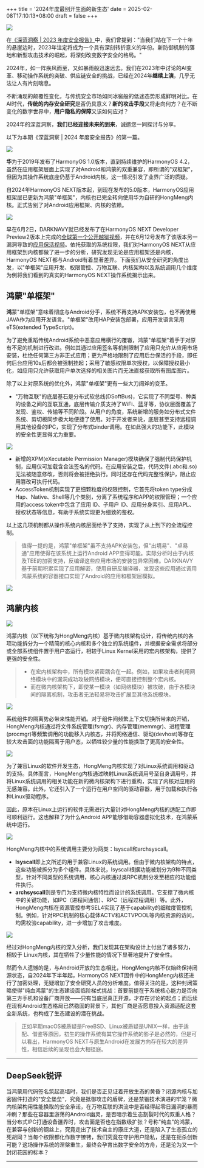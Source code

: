 +++
title = '2024年度最别开生面的新生态'
date = 2025-02-08T17:10:13+08:00
draft = false
+++

![](attachments/edfb09e4-2e2e-4c4f-bcd4-60f71fa4a553.png)

在[《深蓝洞察 | 2023 年度安全报告》](https://mp.weixin.qq.com/s/FTbvsoSwGnbPzdM1DCopoA)中，我们曾提到："当我们站在下一个十年的悬崖边时，2023年注定将成为一个具有深刻转折意义的年份。新防御机制的落地和新型攻击技术的崛起，将深刻改变数字安全的格局。"

2024年，如一阵疾风而至，又如暴雨般迅速远去。我们在2023年中讨论的AI变革、移动操作系统的突破、供应链安全的挑战，已经在2024年**继续上演**，几乎无法让人有片刻喘息。

不断涌现的颠覆性变化，与传统安全市场如同冰窖般的低迷态势形成鲜明对比。在AI时代，**传统的内存安全研究**是否仍具意义？**新的攻击手段**又将走向何方？在不断变化的数字世界中，**用户隐私的保障**又该如何应对？

2024年的深蓝洞察，**我们已经迎接未来的到来**，诚邀您一同探讨与分享。

以下为本期《深蓝洞察 | 2024 年度安全报告》的第一篇。

 ![](attachments/edccbbb3-c319-41dc-a2d8-aa0b007d7397.png)

**华**为于2019年发布了HarmonyOS 1.0版本，直到持续维护的HarmonyOS 4.2，虽然在应用框架层面上实现了对Android和鸿蒙的双重兼容，即所谓的"双框架"，但因为其操作系统底座仍基于Android内核，这一情况引发了业界广泛的质疑。

自2024年HarmonyOS NEXT版本起，到现在发布的5.0版本，HarmonyOS应用框架层已更新为鸿蒙"单框架"，内核也已完全转向使用华为自研的HongMeng内核。正式告别了对Android应用框架、内核的依赖。

 ![](attachments/9ba4c168-3d16-4975-a015-ca4d4c799f74.png)


早在6月2日，DARKNAVY就已经发布了在HarmonyOS NEXT Developer Preview2版本上完成的[全球第一个公开越狱视频](https://mp.weixin.qq.com/s/QjXGDmnmvHyxWzoESsADLg)，并在6月12号发布了该版本另一漏洞导致的[应用保活视频](https://mp.weixin.qq.com/s/Uc21sBCfW3H3snxepNYQAw)。依托获取的系统权限，我们对HarmonyOS NEXT从应用框架到内核都做了进一步的分析，研究发现无论是应用框架还是内核，HarmonyOS NEXT都与Android有着显著差异。下面我们从安全研究的角度出发，以"单框架"应用开发、权限管控、万物互联、内核架构以及系统调用几个维度为例将我们看到的真实的HarmonyOS NEXT操作系统揭示出来。


## 鸿蒙"单框架"

**鸿**蒙"单框架"意味着彻底与Android分手，系统不再支持APK安装包，也不再使用JAVA作为应用开发语言。"单框架"改用HAP安装包部署，应用开发语言采用eTS(extended TypeScript)。

为了避免重蹈传统Android系统中恶意应用横行的覆辙，鸿蒙"单框架"着手于对原有不足的机制进行改进。例如其通过应用签名等机制限制了应用只允许从应用市场安装，杜绝任何第三方非正式应用；更为严格地限制了应用后台保活的手段，即任何后台应用10s后都会被强制挂起；采用了敏感权限单次授权，以保障授权最小化，如应用只允许获取用户单次选择的相关图片而无法直接获取所有图库图片。

除了以上对原系统的优化外，鸿蒙"单框架"更有一些大刀阔斧的变革。

* "万物互联"的底层基石是分布式软总线(DSoftBus)，它实现了不同型号、种类的设备之间的互联互通，底层传输介质支持了WiFi、蓝牙等，协议层面覆盖了发现、鉴权、传输等不同阶段。从用户的角度，系统新增的服务如分布式文件系统、剪切板同步极大地便捷了使用。对于开发者来说，底层甚至支持远程调用其他设备的IPC，实现了分布式binder调用。在如此强大的功能下，此模块的安全性更显得尤为重要。

 ![](attachments/1e9908a8-a059-4c00-9952-1e5b5f58ca1b.png)

* 新增的XPM(eXecutable Permission Manager)模块确保了强制代码保护机制，应用仅可加载含合法签名的代码。在应用安装之后，代码文件(.abc和.so)无法被随意修改，否则将会被拒绝执行。同时还存在代码完整性保护，阻止应用篡改可执行代码。
* AccessToken机制实现了更细颗粒度的权限控制，它首先将token type分成Hap、Native、Shell等几个类别，分离了系统程序和APP的权限管理；一个应用的access token中包含了应用 ID、子用户 ID、应用分身索引、应用APL、授权状态等信息，有助于系统实现更为细致的鉴权。

以上这几项机制都从操作系统内核层面给予了支持，实现了从上到下的全流程控制。

> 值得一提的是，鸿蒙"单框架"虽不支持APK安装包，但"出境易"、"卓易通"应用使得在该系统上运行Android APP变得可能。实际分析时由于内核及TEE的加密支持，反编译这些应用市场的安装包异常困难。DARKNAVY基于前期积累实现了应用解密，使用自研反编译器，发现这些应用通过调用鸿蒙系统的容器接口实现了Android的应用和框架层模拟。

 ![](attachments/041b449b-86a5-4f6f-86d6-95c83b881ba3.png)


## 鸿蒙内核

 ![](attachments/29d2ff55-0b0c-433e-ac26-ad678551f701.png)

鸿蒙内核（以下统称为HongMeng内核）基于微内核架构设计，将传统内核的各项功能拆分为一个精简的核心内核和多个独立的系统组件，并根据安全需求将部分或全部系统组件置于用户态运行，相较于Linux Kernel采用的宏内核架构，提供了更强的安全性。

> * 在宏内核架构中，所有模块紧密耦合在一起。例如，如果攻击者利用网络模块中的漏洞成功攻破网络模块，便可直接控制整个宏内核。
> * 而在微内核架构下，即使某一模块（如网络模块）被攻破，由于各模块间的隔离机制，攻击者无法轻易将攻击扩展至其他系统模块。

 ![](attachments/e76e86f9-bc1d-4df1-af9a-97622fb2e856.png)

系统组件的隔离势必带来性能开销。对于组件间频繁上下文切换所带来的开销，HongMeng内核通过将文件系统管理(fsmgr)、内存管理(memmgr)、进程管理(procmgr)等频繁调用的功能移入内核态，并将网络通信、驱动(devhost)等存在较大攻击面的功能隔离于用户态，以牺牲较少量的性能换取了更高的安全性。

 ![](attachments/0a6bf9a5-820f-40ec-a695-20a401bfc7dc.png)


为了兼容Linux的软件开发生态，HongMeng内核实现了对Linux系统调用和驱动的支持。具体而言，HongMeng内核通过映射Linux系统调用号至自身调用号，并将Linux系统调用的相关功能在新的微内核架构下进行重构，实现了内核对应用的无感兼容。此外，它还引入了一个运行在用户空间的驱动容器，用于加载和执行各种Linux驱动程序。

因此，原本在Linux上运行的软件无需进行大量针对HongMeng内核的适配工作即可顺利运行。这也解释了为什么Android APP能够借助容器虚拟化技术，在鸿蒙系统中运行。

 ![](attachments/30a41ed5-3680-4a86-a3c9-ee43cc01111e.png)


HongMeng内核中的系统调用主要分为两类：lsyscall和archsyscall。

* **lsyscall**即上文所述的用于兼容Linux的系统调用。但由于微内核架构的特点，这些功能被拆分为多个组件。具体来说，lsyscall根据功能被划分为9种不同类型，针对不同类型的系统调用，核心内核通过类RPC机制分发至相应的功能组件执行。
* **archsyscall**则是专门为支持微内核特性而设计的系统调用。它支撑了微内核中的关键功能，如IPC（进程间通信）、RPC（远程过程调用）等。此外，HongMeng内核在资源管控参考SEL4实现了基于capability的细粒度管控机制。例如，针对RPC机制的核心载体ACTV和ACTVPOOL等内核资源的访问，均需校验capability，进一步增加了攻击难度。

 ![](attachments/b5d1a454-e653-4481-bc4e-8b7afddd94dd.png)


经过对HongMeng内核的深入分析，我们发现其在架构设计上付出了诸多努力，相较于 Linux内核，其在牺牲了少量性能的情况下显著地提升了安全性。

然而令人遗憾的是，与Android开放的生态相比，HongMeng内核不仅始终保持闭源状态，自2024年下半年起，HarmonyOS NEXT固件中的HongMeng内核还进行了加密处理，无疑增加了安全研究人员的分析难度。值得关注的是，这种封闭策略使得"纯血鸿蒙"的生态建设面临阶梯式挑战：首要前提在于系统核心能力是否向第三方手机和设备厂商开放——只有当底层真正开源，才存在讨论的起点；而后续在现有Android生态格局已然稳固的背景下，其他厂商是否愿意投入资源适配这套全新系统，也构成了生态建设的潜在挑战。

> 正如早期macOS被质疑是FreeBSD、Linux被质疑是UNIX一样，由于适配、借鉴等原因，初生的操作系统有其它操作系统的影子是必然的，但是可以看出，HarmonyOS NEXT与原生Android在发展方向存在较大的差异性，相信后续的呈现也会大相径庭。

---

## DeepSeek锐评

当鸿蒙用代码签名筑起高墙时，我们是否正见证着开放生态的黄昏？闭源内核与加密固件打造的"安全堡垒"，究竟是抵御攻击的盾牌，还是禁锢技术演进的牢笼？微内核架构用性能换取的安全承诺，在万物互联的洪流中是否经得起零日漏洞的暴雨冲刷？那些在容器里游荡的Android幽灵，是否暗示着生态割裂时代的双重人格？当分布式IPC打通设备疆界时，攻击面是否也在指数级扩张？号称"纯血"的鸿蒙，在兼容与创新的钢丝上，究竟走出了技术自主的康庄大道，还是陷入了生态孤立的死胡同？当每个权限都化作数字镣铐，我们究竟在守护用户隐私，还是在扼杀创新可能？这场操作系统的涅槃重生，最终会孕育出数字安全的方舟，还是沦为又一个封闭花园的标本？

---
